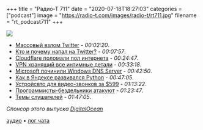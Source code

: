 +++
title = "Радио-Т 711"
date = "2020-07-18T18:27:03"
categories = ["podcast"]
image = "https://radio-t.com/images/radio-t/rt711.jpg"
filename = "rt_podcast711"
+++

![](https://radio-t.com/images/radio-t/rt711.jpg)

- [Массовый взлом Twitter](https://blog.twitter.com/en_us/topics/company/2020/an-update-on-our-security-incident.html) - *00:02:20*.
- [Кто и почему напал на Twitter?](https://krebsonsecurity.com/2020/07/whos-behind-wednesdays-epic-twitter-hack/) - *00:07:57*.
- [Cloudflare поломали пол интернета](https://www.engadget.com/cloudflare-dns-problem-214413940.html) - *00:24:47*.
- [VPN хранящий все интимные детали](https://www.comparitech.com/blog/vpn-privacy/ufo-vpn-data-exposure/) - *00:33:18*.
- [Microsoft починили Windows DNS Server](https://www.cyberscoop.com/microsoft-dns-patch-check-point-july-2020/) - *00:42:50*.
- [Как в Яндексе развивался Python](https://habr.com/ru/company/yandex/blog/509352/) - *00:47:05*.
- [Устройсвто для видео-звонков за $599](https://www.cnbc.com/2020/07/15/zoom-expands-into-hardware-with-599-video-chat-device.html) - *01:13:22*.
- [Программисты-бездельники атакуют](https://www.mrlacey.com/2020/07/youve-only-added-two-lines-why-did-that.html) - *01:23:47*.
- [Темы слушателей](https://radio-t.com/p/2020/07/14/prep-711/) - *01:47:05*.

*Спонсор этого выпуска [DigitalOcean](https://www.digitalocean.com)*


[аудио](https://cdn.radio-t.com/rt_podcast711.mp3) • [лог чата](https://chat.radio-t.com/logs/radio-t-711.html)
<audio src="https://cdn.radio-t.com/rt_podcast711.mp3" preload="none"></audio>
